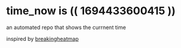 # time_now is (( 1694433600415 ))

an automated repo that shows the currnent time

inspired by [breakingheatmap](https://github.com/breakingheatmap/breakingheatmap)